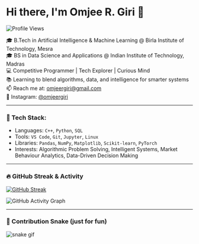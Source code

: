 # Hi there, I'm Omjee R. Giri 👋

![Profile Views](https://komarev.com/ghpvc/?username=omjeergiri&label=Profile%20Views&color=blueviolet&style=flat)

🎓 B.Tech in Artificial Intelligence & Machine Learning @ Birla Institute of Technology, Mesra  
🎓 BS in Data Science and Applications @ Indian Institute of Technology, Madras  
💻 Competitive Programmer | Tech Explorer | Curious Mind  
📚 Learning to blend algorithms, data, and intelligence for smarter systems  
📫 Reach me at: omjeergiri@gmail.com  
📸 Instagram: [@omjeergiri](https://instagram.com/omjeergiri)

---

### 🚀 Tech Stack:
- Languages: `C++`, `Python`, `SQL`
- Tools: `VS Code`, `Git`, `Jupyter`, `Linux`
- Libraries: `Pandas`, `NumPy`, `Matplotlib`, `Scikit-learn`, `PyTorch`
- Interests: Algorithmic Problem Solving, Intelligent Systems, Market Behaviour Analytics, Data-Driven Decision Making

---

### 🔥 GitHub Streak & Activity
[![GitHub Streak](https://streak-stats.demolab.com?user=omjeergiri&theme=tokyonight&hide_border=true)](https://git.io/streak-stats)

![GitHub Activity Graph](https://github-readme-activity-graph.vercel.app/graph?username=omjeergiri&theme=tokyo-night&hide_border=true)

---

### 🐍 Contribution Snake (just for fun)
![snake gif](https://github.com/omjeergiri/omjeergiri/blob/output/github-contribution-grid-snake.svg)
